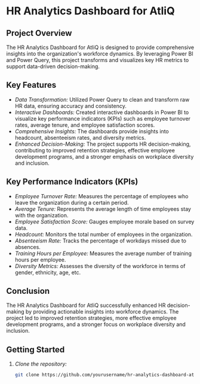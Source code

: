 # HR Analytics Dashboard for AtliQ

## Project Overview
The HR Analytics Dashboard for AtliQ is designed to provide comprehensive insights into the organization's workforce dynamics. By leveraging Power BI and Power Query, this project transforms and visualizes key HR metrics to support data-driven decision-making.

## Key Features
- *Data Transformation:* Utilized Power Query to clean and transform raw HR data, ensuring accuracy and consistency.
- *Interactive Dashboards:* Created interactive dashboards in Power BI to visualize key performance indicators (KPIs) such as employee turnover rates, average tenure, and employee satisfaction scores.
- *Comprehensive Insights:* The dashboards provide insights into headcount, absenteeism rates, and diversity metrics.
- *Enhanced Decision-Making:* The project supports HR decision-making, contributing to improved retention strategies, effective employee development programs, and a stronger emphasis on workplace diversity and inclusion.

## Key Performance Indicators (KPIs)
- *Employee Turnover Rate:* Measures the percentage of employees who leave the organization during a certain period.
- *Average Tenure:* Represents the average length of time employees stay with the organization.
- *Employee Satisfaction Score:* Gauges employee morale based on survey data.
- *Headcount:* Monitors the total number of employees in the organization.
- *Absenteeism Rate:* Tracks the percentage of workdays missed due to absences.
- *Training Hours per Employee:* Measures the average number of training hours per employee.
- *Diversity Metrics:* Assesses the diversity of the workforce in terms of gender, ethnicity, age, etc.

## Conclusion
The HR Analytics Dashboard for AtliQ successfully enhanced HR decision-making by providing actionable insights into workforce dynamics. The project led to improved retention strategies, more effective employee development programs, and a stronger focus on workplace diversity and inclusion.

## Getting Started
1. *Clone the repository:*
   ```bash
   git clone https://github.com/yourusername/hr-analytics-dashboard-atliq.git
